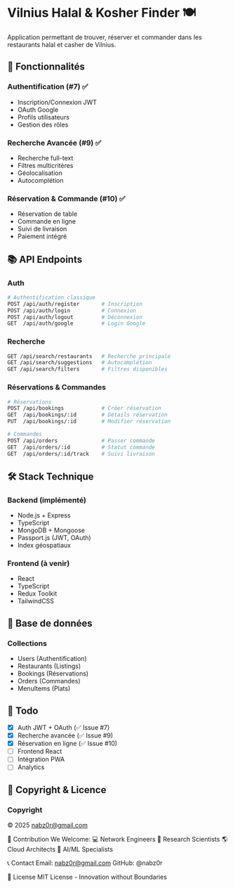 # Vilnius Halal & Kosher Finder 🍽️

Application permettant de trouver, réserver et commander dans les restaurants halal et casher de Vilnius.

## 🚀 Fonctionnalités

### Authentification (#7) ✅
- Inscription/Connexion JWT
- OAuth Google
- Profils utilisateurs
- Gestion des rôles

### Recherche Avancée (#9) ✅
- Recherche full-text
- Filtres multicritères
- Géolocalisation
- Autocomplétion

### Réservation & Commande (#10) ✅
- Réservation de table
- Commande en ligne
- Suivi de livraison
- Paiement intégré

## 📚 API Endpoints

### Auth
```bash
# Authentification classique
POST /api/auth/register       # Inscription
POST /api/auth/login          # Connexion
POST /api/auth/logout         # Déconnexion
GET  /api/auth/google         # Login Google
```

### Recherche
```bash
GET /api/search/restaurants   # Recherche principale
GET /api/search/suggestions   # Autocomplétion
GET /api/search/filters       # Filtres disponibles
```

### Réservations & Commandes
```bash
# Réservations
POST /api/bookings            # Créer réservation
GET  /api/bookings/:id        # Détails réservation
PUT  /api/bookings/:id        # Modifier réservation

# Commandes
POST /api/orders              # Passer commande
GET  /api/orders/:id          # Statut commande
GET  /api/orders/:id/track    # Suivi livraison
```

## 🛠️ Stack Technique

### Backend (implémenté)
- Node.js + Express
- TypeScript
- MongoDB + Mongoose
- Passport.js (JWT, OAuth)
- Index géospatiaux

### Frontend (à venir)
- React
- TypeScript
- Redux Toolkit
- TailwindCSS

## 📕 Base de données

### Collections
- Users (Authentification)
- Restaurants (Listings)
- Bookings (Réservations)
- Orders (Commandes)
- MenuItems (Plats)

## 📝 Todo
- [x] Auth JWT + OAuth (✅ Issue #7)
- [x] Recherche avancée (✅ Issue #9)
- [x] Réservation en ligne (✅ Issue #10)
- [ ] Frontend React
- [ ] Intégration PWA
- [ ] Analytics

## 📰 Copyright & Licence

### Copyright
© 2025 nabz0r@gmail.com 

🤝 Contribution
We Welcome:
💻 Network Engineers
👀 Research Scientists
🌎 Cloud Architects
🤖 AI/ML Specialists

📞 Contact
Email: nabz0r@gmail.com GitHub: @nabz0r

📜 License
MIT License - Innovation without Boundaries
